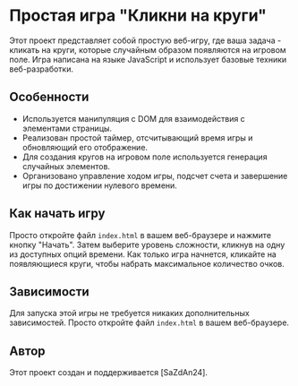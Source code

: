 # Простая игра "Кликни на круги"

Этот проект представляет собой простую веб-игру, где ваша задача - кликать на круги, которые случайным образом появляются на игровом поле. Игра написана на языке JavaScript и использует базовые техники веб-разработки.

## Особенности

- Используется манипуляция с DOM для взаимодействия с элементами страницы.
- Реализован простой таймер, отсчитывающий время игры и обновляющий его отображение.
- Для создания кругов на игровом поле используется генерация случайных элементов.
- Организовано управление ходом игры, подсчет счета и завершение игры по достижении нулевого времени.

## Как начать игру

Просто откройте файл `index.html` в вашем веб-браузере и нажмите кнопку "Начать". Затем выберите уровень сложности, кликнув на одну из доступных опций времени. Как только игра начнется, кликайте на появляющиеся круги, чтобы набрать максимальное количество очков.

## Зависимости

Для запуска этой игры не требуется никаких дополнительных зависимостей. Просто откройте файл `index.html` в вашем веб-браузере.

## Автор

Этот проект создан и поддерживается [SaZdAn24].
